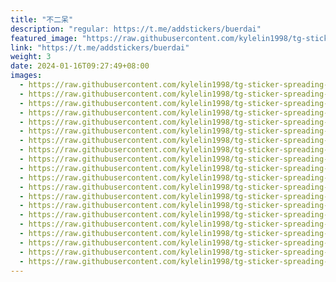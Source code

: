 ```yaml
---
title: "不二呆"
description: "regular: https://t.me/addstickers/buerdai"
featured_image: "https://raw.githubusercontent.com/kylelin1998/tg-sticker-spreading-worldwide-images/main/img/5008937f-304a-4b8d-9efd-03cf58aabcef.jpg"
link: "https://t.me/addstickers/buerdai"
weight: 3
date: 2024-01-16T09:27:49+08:00
images:
  - https://raw.githubusercontent.com/kylelin1998/tg-sticker-spreading-worldwide-images/main/img/5008937f-304a-4b8d-9efd-03cf58aabcef.jpg
  - https://raw.githubusercontent.com/kylelin1998/tg-sticker-spreading-worldwide-images/main/img/75ff790d-5ddc-4bf7-b912-301640c9402f.jpg
  - https://raw.githubusercontent.com/kylelin1998/tg-sticker-spreading-worldwide-images/main/img/d264b6aa-f14a-4e3d-9931-b9c70868a27c.jpg
  - https://raw.githubusercontent.com/kylelin1998/tg-sticker-spreading-worldwide-images/main/img/4db1ab80-ef8e-403c-8ab7-76c2da6b4be3.jpg
  - https://raw.githubusercontent.com/kylelin1998/tg-sticker-spreading-worldwide-images/main/img/5597f2dc-1379-4d75-ba92-80d04c24c8ee.jpg
  - https://raw.githubusercontent.com/kylelin1998/tg-sticker-spreading-worldwide-images/main/img/845d1a52-25ff-4c95-b472-860ec1996cee.jpg
  - https://raw.githubusercontent.com/kylelin1998/tg-sticker-spreading-worldwide-images/main/img/0b336895-30dd-4a53-9776-90e0edf6d82d.jpg
  - https://raw.githubusercontent.com/kylelin1998/tg-sticker-spreading-worldwide-images/main/img/db09330e-bdfe-42cd-beaa-87634cc0cd70.jpg
  - https://raw.githubusercontent.com/kylelin1998/tg-sticker-spreading-worldwide-images/main/img/4a3df421-e523-4f94-aeaf-d400c4bdbbfc.jpg
  - https://raw.githubusercontent.com/kylelin1998/tg-sticker-spreading-worldwide-images/main/img/c63d063f-3f8a-4eb7-a2c7-913a0598eb79.jpg
  - https://raw.githubusercontent.com/kylelin1998/tg-sticker-spreading-worldwide-images/main/img/62d7872e-ab64-45e3-ac36-11fde2f6b25d.jpg
  - https://raw.githubusercontent.com/kylelin1998/tg-sticker-spreading-worldwide-images/main/img/08375544-48d5-4848-a9bc-5dee40d63d4b.jpg
  - https://raw.githubusercontent.com/kylelin1998/tg-sticker-spreading-worldwide-images/main/img/9c6f4760-91d1-4cb3-82c9-398b1a20609a.jpg
  - https://raw.githubusercontent.com/kylelin1998/tg-sticker-spreading-worldwide-images/main/img/9a3d8cc9-2063-4530-a61e-68a96e732f71.jpg
  - https://raw.githubusercontent.com/kylelin1998/tg-sticker-spreading-worldwide-images/main/img/c0470271-d3b0-4800-80ab-db887de2e5d5.jpg
  - https://raw.githubusercontent.com/kylelin1998/tg-sticker-spreading-worldwide-images/main/img/ba9a0657-05e6-4b84-b887-25a87b674d1b.jpg
  - https://raw.githubusercontent.com/kylelin1998/tg-sticker-spreading-worldwide-images/main/img/2f10179b-a5d0-4043-b28f-68ae3fe9fbdc.jpg
  - https://raw.githubusercontent.com/kylelin1998/tg-sticker-spreading-worldwide-images/main/img/a739fdf9-e111-4d12-8ba9-18d070c918cb.jpg
  - https://raw.githubusercontent.com/kylelin1998/tg-sticker-spreading-worldwide-images/main/img/247de2ed-4811-486a-9c53-2629a0367698.jpg
  - https://raw.githubusercontent.com/kylelin1998/tg-sticker-spreading-worldwide-images/main/img/63fcc045-c180-401a-b863-09360df8f5cb.jpg
---
```

